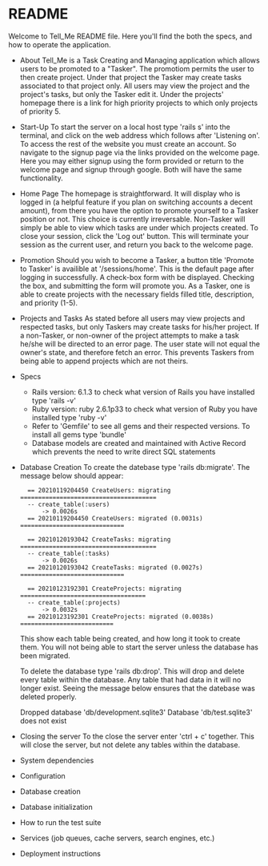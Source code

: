 # README

Welcome to Tell_Me README file. Here you'll find the both the specs, and how to operate the application.

* About 
    Tell_Me is a Task Creating and Managing application which allows users to be promoted to 
    a "Tasker". The promotiom permits the user to then create project. Under that project the Tasker may create tasks associated to that project only. All users may view the project and the project's tasks, but only the Tasker edit it. Under the projects' homepage there is a link for high priority projects to which only projects of priority 5. 

* Start-Up
    To start the server on a local host type 'rails s' into the terminal, and click on the web address which follows after 'Listening on'. To access the rest of the website you must create an account. So navigate to the signup page via the links provided on the welcome page. Here you may either signup using the form provided or return to the welcome page and signup through google. Both will have the same functionality.

* Home Page
    The homepage is straightforward. It will display who is logged in (a helpful feature if you plan on switching accounts a decent amount), from there you have the option to promote yourself to a Tasker position or not. This choice is currently irreversable. Non-Tasker will simply be able to view which tasks are under which projects created. To close your session, click the 'Log out' button. This will terminate your session as the current user, and return you back to the welcome page. 

* Promotion
    Should you wish to become a Tasker, a button title 'Promote to Tasker' is availible at '/sessions/home'. This is the default page after logging in successfully. A check-box form with be displayed. Checking the box, and submitting the form will promote you. As a Tasker, one is able to create projects with the necessary  fields filled title, description, and priority (1-5).

* Projects and Tasks
    As stated before all users may view projects and respected tasks, but only Taskers may create tasks for his/her project. If a non-Tasker, or non-owner of the project attempts to make a task he/she will be directed to an error page. The user state will not equal the owner's state, and therefore fetch an error. This prevents Taskers from being able to append projects which are not theirs. 

* Specs
    * Rails version: 6.1.3 to check what version of Rails you have installed type 'rails -v'
    * Ruby version: ruby 2.6.1p33 to check what version of Ruby you have installed type 'ruby -v'
    * Refer to 'Gemfile' to see all gems and their respected versions. To install all gems type 'bundle'
    * Database models are created and maintained with Active Record which prevents the need to write direct SQL statements


* Database Creation
    To create the datebase type 'rails db:migrate'. The message below should appear:

        == 20210119204450 CreateUsers: migrating ======================================
        -- create_table(:users)
            -> 0.0026s
        == 20210119204450 CreateUsers: migrated (0.0031s) =============================

        == 20210120193042 CreateTasks: migrating ======================================
        -- create_table(:tasks)
            -> 0.0026s
        == 20210120193042 CreateTasks: migrated (0.0027s) =============================

        == 20210123192301 CreateProjects: migrating ===================================
        -- create_table(:projects)
            -> 0.0032s
        == 20210123192301 CreateProjects: migrated (0.0038s) ==========================

    This show each table being created, and how long it took to create them. You will not being able to start 
    the server unless the database has been migrated.

    To delete the database type 'rails db:drop'. This will drop and delete every table within the database. 
    Any table that had data in it will no longer exist. 
    Seeing the message below ensures that the datebase was deleted properly.

    Dropped database 'db/development.sqlite3'
    Database 'db/test.sqlite3' does not exist 

* Closing the server 
    To the close the server enter 'ctrl + c' together. This will close the server, but not delete any tables within the database.

* System dependencies

* Configuration

* Database creation

* Database initialization

* How to run the test suite

* Services (job queues, cache servers, search engines, etc.)

* Deployment instructions

